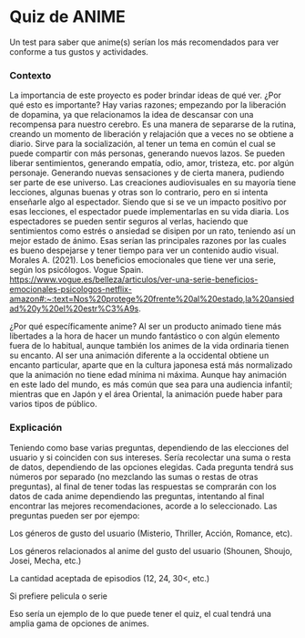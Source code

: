 # Quiz de ANIME

Un test para saber que anime(s) serían los más recomendados para ver conforme a tus gustos y actividades.

### Contexto

La importancia de este proyecto es poder brindar ideas de qué ver. ¿Por qué esto es importante? Hay varias razones; empezando por la liberación de dopamina, ya que relacionamos la idea de descansar con una recompensa para nuestro cerebro. Es una manera de separarse de la rutina, creando un momento de liberación y relajación que a veces no se obtiene a diario. Sirve para la socialización, al tener un tema en común el cual se puede compartir con más personas, generando nuevos lazos. Se pueden liberar sentimientos, generando empatía, odio, amor, tristeza, etc. por algún personaje. Generando nuevas sensaciones y de cierta manera, pudiendo ser parte de ese universo. Las creaciones audiovisuales en su mayoría tiene lecciones, algunas buenas y otras son lo contrario, pero en si intenta enseñarle algo al espectador. Siendo que si se ve un impacto positivo por esas lecciones, el espectador puede implementarlas en su vida diaria. Los espectadores se pueden sentir seguros al verlas, haciendo que sentimientos como estrés o ansiedad se disipen por un rato, teniendo así un mejor estado de ánimo. Esas serían las principales razones por las cuales es bueno despejarse y tener tiempo para ver un contenido audio visual.
Morales A. (2021). Los beneficios emocionales que tiene ver una serie, según los psicólogos. Vogue Spain. https://www.vogue.es/belleza/articulos/ver-una-serie-beneficios-emocionales-psicologos-netflix-amazon#:~:text=Nos%20protege%20frente%20al%20estado,la%20ansiedad%20y%20el%20estr%C3%A9s.

¿Por qué específicamente anime? Al ser un producto animado tiene más libertades a la hora de hacer un mundo fantástico o con algún elemento fuera de lo habitual, aunque también los animes de la vida ordinaria tienen su encanto. Al ser una animación diferente a la occidental obtiene un encanto particular, aparte que en la cultura japonesa está más normalizado que la animación no tiene edad mínima ni máxima. Aunque hay animación en este lado del mundo, es más común que sea para una audiencia infantil; mientras que en Japón y el área Oriental, la animación puede haber para varios tipos de público.

### Explicación

Teniendo como base varias preguntas,  dependiendo de las elecciones del usuario y si coinciden con sus intereses. Sería recolectar una suma o resta de datos, dependiendo de las opciones elegidas. Cada pregunta tendrá sus números por separado (no mezclando las sumas o restas de otras preguntas), al final de tener todas las respuestas se comprarán con los datos de cada anime dependiendo las preguntas, intentando al final encontrar las mejores recomendaciones, acorde a lo seleccionado. Las preguntas pueden ser por ejempo:

Los géneros de gusto del usuario (Misterio, Thriller, Acción, Romance, etc).

Los géneros relacionados al anime del gusto del usuario (Shounen, Shoujo, Josei, Mecha, etc.)

La cantidad aceptada de episodios (12, 24, 30<, etc.)

Si prefiere pelicula o serie

Eso sería un ejemplo de lo que puede tener el quiz, el cual tendrá una amplia gama de opciones de animes.
